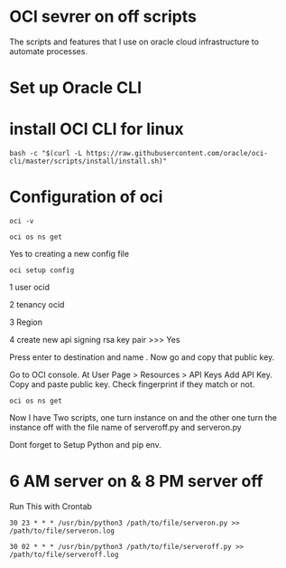 # OCI sevrer on off scripts
The scripts and features that I use on oracle cloud infrastructure to automate processes.

# Set up Oracle CLI

# install OCI CLI for linux

<!-- log into linux terminal -->

```bash -c "$(curl -L https://raw.githubusercontent.com/oracle/oci-cli/master/scripts/install/install.sh)"```

<!-- press enter to set everything default -->

# Configuration of oci

```oci -v```

```oci os ns get ```

Yes to creating a new config file

```oci setup config```

1   user ocid

2   tenancy ocid

3   Region 

4   create new api signing rsa key pair >>> Yes

Press enter to destination and name .
Now go and copy that public key. 

Go to OCI console.
At User Page > Resources > API Keys
Add API Key.
Copy and paste public key.
Check fingerprint if they match or not.


```oci os ns get```


<!-- You shoud get an data output -->

Now I have Two scripts, one turn instance on and the other one turn the instance off with the file name of serveroff.py and serveron.py

Dont forget to Setup Python and pip env.

<!-- Please change the instance_ocid according to your need. -->

<!-- Run those scripts with crontab -->
<!-- copy and paste this  -->

# 6 AM server on & 8 PM server off

Run This with Crontab

```30 23 * * * /usr/bin/python3 /path/to/file/serveron.py >> /path/to/file/serveron.log ```

```30 02 * * * /usr/bin/python3 /path/to/file/serveroff.py >> /path/to/file/serveroff.log```
